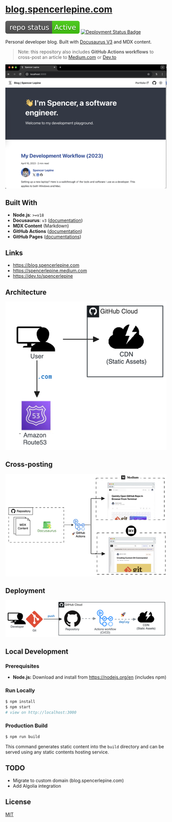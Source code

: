 # [blog.spencerlepine.com](https://blog.spencerlepine.com)

![project status badge](./.github/active.svg)
[![Deployment Status Badge](https://github.com/spencerlepine/blog.spencerlepine.com/actions/workflows/github-pages-deploy.yml/badge.svg?branch=main)](https://github.com/spencerlepine/blog.spencerlepine.com/actions/workflows/github-pages-deploy.yml)

Personal developer blog. Built with [Docusaurus V3](https://docusaurus.io) and MDX content.

> Note: this repository also includes **GitHub Actions workflows** to cross-post an article to [Medium.com](https://medium.com) or [Dev.to](https://dev.to)

![Blog Screenshot](./docs/images/screenshot.png)

## Built With

- **Node.js**: `>=v18`
- **Docusaurus**: `v3` ([documentation](https://docusaurus.io/docs))
- **MDX Content** (Markdown)
- **GitHub Actions** ([documentation](https://docs.github.com/actions))
- **GitHub Pages** ([documentations](https://docs.github.com/pages))

## Links

- https://blog.spencerlepine.com
- https://spencerlepine.medium.com
- https://dev.to/spencerlepine

## Architecture

![Architecture Diagram](./docs/images/blog-architecture.png)

## Cross-posting

![Cross Posting Diagram](./docs/images/cross-posting-diagram.jpg)

## Deployment

![Deployment Diagram](./docs/images/blog-deployment.png)

## Local Development

### Prerequisites

- **Node.js:** Download and install from https://nodejs.org/en (includes npm)

### Run Locally

```sh
$ npm install
$ npm start
# view on http://localhost:3000
```

### Production Build

```sh
$ npm run build
```

This command generates static content into the `build` directory and can be served using any static contents hosting service.

## TODO

- Migrate to custom domain (blog.spencerlepine.com)
- Add Algolia integration

## License

[MIT](./LICENSE.txt)
